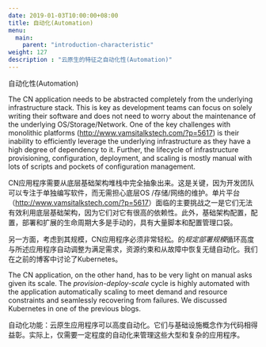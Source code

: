 ```yaml
---
date: 2019-01-03T10:00:00+08:00
title: 自动化(Automation)
menu:
  main:
    parent: "introduction-characteristic"
weight: 127
description : "云原生的特征之自动化性(Automation)"
---
```




自动化性(Automation)



The CN application needs to be abstracted completely from the underlying infrastructure stack. This is key as development teams can focus on solely writing their software and does not need to worry about the maintenance of the underlying OS/Storage/Network. One of the key challenges with monolithic platforms (<http://www.vamsitalkstech.com/?p=5617>) is their inability to efficiently leverage the underlying infrastructure as they have a high degree of dependency to it. Further, the lifecycle of infrastructure provisioning, configuration, deployment, and scaling is mostly manual with lots of scripts and pockets of configuration management.

CN应用程序需要从底层基础架构堆栈中完全抽象出来。这是关键，因为开发团队可以专注于单独编写软件，而无需担心底层OS /存储/网络的维护。单片平台（<http://www.vamsitalkstech.com/?p=5617>）面临的主要挑战之一是它们无法有效利用底层基础架构，因为它们对它有很高的依赖性。此外，基础架构配置，配置，部署和扩展的生命周期大多是手动的，具有大量脚本和配置管理口袋。

另一方面，考虑到其规模，CN应用程序必须非常轻松。的*规定部署规模*循环高度与所述应用程序自动调整为满足需求，资源约束和从故障中恢复无缝自动化。我们在之前的博客中讨论了Kubernetes。

The CN application, on the other hand, has to be very light on manual asks given its scale. The *provision-deploy-scale* cycle is highly automated with the application automatically scaling to meet demand and resource constraints and seamlessly recovering from failures. We discussed Kubernetes in one of the previous blogs.



自动化功能：云原生应用程序可以高度自动化。它们与基础设施概念作为代码相得益彰。实际上，仅需要一定程度的自动化来管理这些大型和复杂的应用程序。
